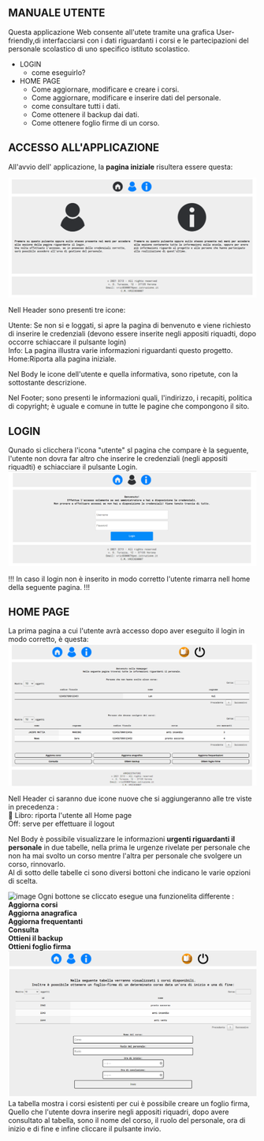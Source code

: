   
## **MANUALE UTENTE**<br>
Questa applicazione Web consente all'utete tramite una grafica User-friendly,di interfacciarsi con i dati riguardanti i corsi e le partecipazioni del personale scolastico di uno specifico istituto scolastico.<br>
* LOGIN
  * come eseguirlo?   
* HOME PAGE
  * Come aggiornare, modificare e creare i corsi.
  * Come aggiornare, modificare e inserire dati del personale.
  * come consultare tutti i dati.
  * Come ottenere il backup dai dati.
  * Come ottenere foglio firme di un corso.
## **ACCESSO ALL'APPLICAZIONE**<br>
All'avvio dell' applicazione, la **pagina iniziale** risultera essere questa:<br>

![a](/Immagini/SitoGrafica/HomePage.PNG)

Nell Header sono presenti tre icone:<br>

Utente: Se non si e loggati, si apre la pagina di benvenuto e viene richiesto di inserire le credenziali (devono essere inserite negli appositi riquadti, dopo occorre schiaccare il pulsante login)<br>
Info: La pagina illustra varie informazioni riguardanti questo progetto.<br>
Home:Riporta alla pagina iniziale.<br>

Nel Body le icone  dell'utente e quella informativa, sono ripetute, con la sottostante descrizione.<br>

Nel Footer; sono presenti le informazioni quali, l'indirizzo, i recapiti, politica di copyright; è uguale e comune in tutte le pagine che compongono il sito.<br>


## **LOGIN**<br>
Qunado si clicchera l'icona "utente" sl pagina che compare è la seguente, l'utente non dovra far altro che inserire le credenziali (negli appositi riquadti) e schiacciare il pulsante Login.
![a](/Immagini/SitoGrafica/Login.PNG)

!!! In caso il login non è inserito in modo corretto l'utente rimarra nell home della seguente pagina. !!!


## **HOME PAGE**<br>
La prima pagina a cui l'utente avrà accesso dopo aver eseguito il login in modo corretto, è questa:
![a](/Immagini/SitoGrafica/Home.PNG)


Nell Header ci saranno due icone nuove che si aggiungeranno alle tre viste in precedenza :<br>
:open_book: Libro: riporta l'utente all Home page <br>
Off: serve per effettuare il logout

Nel Body  è possibile visualizzare le informazioni **urgenti riguardanti il personale** in due tabelle, nella prima le urgenze rivelate per personale che non ha mai svolto un corso mentre l'altra per personale che svolgere un corso, rinnovarlo.<br>
Al di sotto delle tabelle ci sono diversi bottoni che indicano le varie opzioni di scelta.

![image](https://user-images.githubusercontent.com/73341469/115042314-a5177c80-9ed3-11eb-8a55-c93a82292f10.png)
 Ogni bottone se cliccato esegue una funzionelita differente :<br>
 **Aggiorna corsi**<br>
 **Aggiorna anagrafica**<br>
 **Aggiorna frequentanti**<br>
 **Consulta**<br>
 **Ottieni il backup**<br>
 **Ottieni foglio firma**<br>
 ![a](/Immagini/SitoGrafica/FoglioFirme.PNG)
 La tabella mostra i corsi esistenti per cui è possibile creare un foglio firma, Quello che l'utente dovra inserire negli appositi riquadri, dopo avere consultato al tabella, sono il nome del corso, il ruolo del personale, ora di inizio e di fine e infine cliccare il pulsante invio.

 
 
 
 
